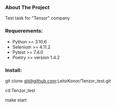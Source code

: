 ### About The Project

Test task for "Tensor" company

### Requerements:

- Python >= 3.10.6
- Selenium >= 4.11.2
- Pytest >= 7.4.0
- Poetry >= version 1.4.2

### Install:

git clone git@github.com:LeitoKonor/Tenzor_test.git

cd Tenzor_test

make start